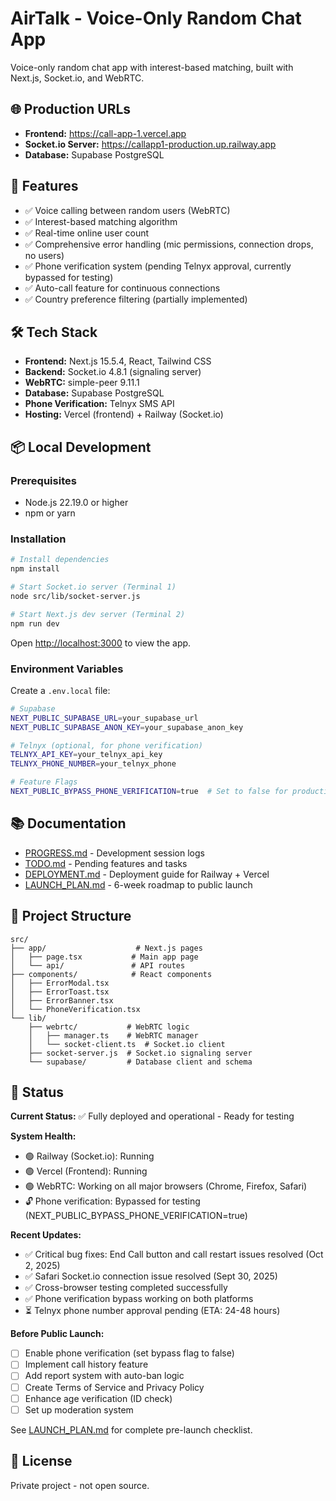 # AirTalk - Voice-Only Random Chat App

Voice-only random chat app with interest-based matching, built with Next.js, Socket.io, and WebRTC.

## 🌐 Production URLs

- **Frontend:** https://call-app-1.vercel.app
- **Socket.io Server:** https://callapp1-production.up.railway.app
- **Database:** Supabase PostgreSQL

## 🚀 Features

- ✅ Voice calling between random users (WebRTC)
- ✅ Interest-based matching algorithm
- ✅ Real-time online user count
- ✅ Comprehensive error handling (mic permissions, connection drops, no users)
- ✅ Phone verification system (pending Telnyx approval, currently bypassed for testing)
- ✅ Auto-call feature for continuous connections
- ✅ Country preference filtering (partially implemented)

## 🛠 Tech Stack

- **Frontend:** Next.js 15.5.4, React, Tailwind CSS
- **Backend:** Socket.io 4.8.1 (signaling server)
- **WebRTC:** simple-peer 9.11.1
- **Database:** Supabase PostgreSQL
- **Phone Verification:** Telnyx SMS API
- **Hosting:** Vercel (frontend) + Railway (Socket.io)

## 📦 Local Development

### Prerequisites

- Node.js 22.19.0 or higher
- npm or yarn

### Installation

```bash
# Install dependencies
npm install

# Start Socket.io server (Terminal 1)
node src/lib/socket-server.js

# Start Next.js dev server (Terminal 2)
npm run dev
```

Open [http://localhost:3000](http://localhost:3000) to view the app.

### Environment Variables

Create a `.env.local` file:

```bash
# Supabase
NEXT_PUBLIC_SUPABASE_URL=your_supabase_url
NEXT_PUBLIC_SUPABASE_ANON_KEY=your_supabase_anon_key

# Telnyx (optional, for phone verification)
TELNYX_API_KEY=your_telnyx_api_key
TELNYX_PHONE_NUMBER=your_telnyx_phone

# Feature Flags
NEXT_PUBLIC_BYPASS_PHONE_VERIFICATION=true  # Set to false for production
```

## 📚 Documentation

- [PROGRESS.md](./PROGRESS.md) - Development session logs
- [TODO.md](./TODO.md) - Pending features and tasks
- [DEPLOYMENT.md](./DEPLOYMENT.md) - Deployment guide for Railway + Vercel
- [LAUNCH_PLAN.md](./LAUNCH_PLAN.md) - 6-week roadmap to public launch

## 🔧 Project Structure

```
src/
├── app/                    # Next.js pages
│   ├── page.tsx           # Main app page
│   └── api/               # API routes
├── components/            # React components
│   ├── ErrorModal.tsx
│   ├── ErrorToast.tsx
│   ├── ErrorBanner.tsx
│   └── PhoneVerification.tsx
└── lib/
    ├── webrtc/           # WebRTC logic
    │   ├── manager.ts    # WebRTC manager
    │   └── socket-client.ts  # Socket.io client
    ├── socket-server.js  # Socket.io signaling server
    └── supabase/         # Database client and schema
```

## 🚨 Status

**Current Status:** ✅ Fully deployed and operational - Ready for testing

**System Health:**
- 🟢 Railway (Socket.io): Running
- 🟢 Vercel (Frontend): Running
- 🟢 WebRTC: Working on all major browsers (Chrome, Firefox, Safari)
- 🔓 Phone verification: Bypassed for testing (NEXT_PUBLIC_BYPASS_PHONE_VERIFICATION=true)

**Recent Updates:**
- ✅ Critical bug fixes: End Call button and call restart issues resolved (Oct 2, 2025)
- ✅ Safari Socket.io connection issue resolved (Sept 30, 2025)
- ✅ Cross-browser testing completed successfully
- ✅ Phone verification bypass working on both platforms
- ⏳ Telnyx phone number approval pending (ETA: 24-48 hours)

**Before Public Launch:**
- [ ] Enable phone verification (set bypass flag to false)
- [ ] Implement call history feature
- [ ] Add report system with auto-ban logic
- [ ] Create Terms of Service and Privacy Policy
- [ ] Enhance age verification (ID check)
- [ ] Set up moderation system

See [LAUNCH_PLAN.md](./LAUNCH_PLAN.md) for complete pre-launch checklist.

## 📄 License

Private project - not open source.
